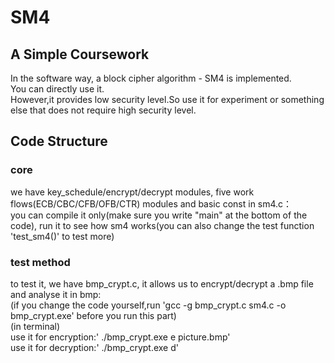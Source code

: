# SM4
## A Simple Coursework
In the software way, a block cipher algorithm - SM4 is implemented.    
You can directly use it.    
However,it provides low security level.So use it for experiment or something else that does not require high security level.
## Code Structure
### core
we have key_schedule/encrypt/decrypt modules, five work flows(ECB/CBC/CFB/OFB/CTR) modules and basic const in sm4.c：    
you can compile it only(make sure you write "main" at the bottom of the code), run it to see how sm4 works(you can also change the test function 'test_sm4()' to test more)     
### test method
to test it, we have bmp_crypt.c, it allows us to encrypt/decrypt a .bmp file and analyse it in bmp:    
(if you change the code yourself,run 'gcc -g bmp_crypt.c sm4.c -o bmp_crypt.exe' before you run this part)    
(in terminal)    
use it for encryption:' ./bmp_crypt.exe  e picture.bmp'    
use it for decryption:' ./bmp_crypt.exe  d'

